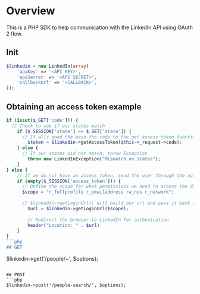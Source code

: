 # Overview
This is a PHP SDK to help communication with the LinkedIn API using OAuth 2 flow.

## Init
```php
$linkedin = new LinkedIn(array(
	'apiKey' => '<API KEY>',
	'apiSecret' => '<API SECRET>',
	'callbackUrl' => '<CALLBACK>',
));
```
## Obtaining an access token example
```php
if (isset($_GET['code'])) {
  // Check to see if our states match
	if ($_SESSION['state'] == $_GET['state']) {
	  // If alls good the pass the code to the get assess token function; returns (String) accesstoken
		$token = $linkedin->getAccessToken($this->_request->code);
	} else {
	  // If our states did not match, throw Exception
		throw new LinkedInException("Mismatch on states");
	}
} else { 
	// If we do not have an access token, send the user through the authenication process
	if (empty($_SESSION['access_token'])) {
	  // Define the scope for what permissions we need to access the data we want
	  $scope = "r_fullprofile r_emailaddress rw_nus r_network";
	  
	  // $linkedin->getLoginUrl() will build our url and pass it back to our script
		$url = $linkedin->getLoginUrl($scope); 
		
		// Redirect the browser to LinkedIn for authenication
		header("Location: " . $url)
	}
}
```php
## GET
```
$linkedin->get('/people/~', $options);
```

## POST
```php
$linkedin->post('/people-search/', $options);
```